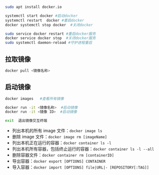 ```bash
sudo apt install docker.io
```
```bash
systemctl start docker #启动docker
systemctl restart  docker #重启docker
docker systemctl stop docker  #关闭docker

sudo service docker restart #重启docker服务
docker service docker stop  #关闭docker服务
sudo systemctl daemon-reload #守护进程重启
```

## 拉取镜像
```bash
docker pull <镜像名称>
```

## 启动镜像
```bash
docker images   #查看所有镜像

docker run -it <镜像名称>  #启动镜像
docker run -it <镜像 ID>  #启动镜像

exit  退出镜像交互终端

```

- 列出本机的所有 image 文件：`docker image ls`
- 删除 image 文件：`docker image rm [imageName]`
- 列出本机正在运行的容器：`docker container ls -l`
- 列出本机所有容器，包括终止运行的容器：`docker container ls -l --all`
- 删除容器文件：`docker container rm [containerID]`
- 导出容器：`docker export [OPTIONS] CONTAINER`
- 导入容器：`docker import [OPTIONS] file|URL|- [REPOSITORY[:TAG]]`